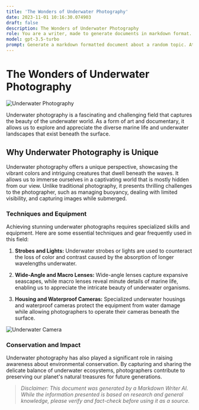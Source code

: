 ```yaml
---
title: 'The Wonders of Underwater Photography'
date: 2023-11-01 10:16:30.074903
draft: false
description: The Wonders of Underwater Photography
role: You are a writer, made to generate documents in markdown format. It is very important that all of the documents you generate are in valid markdown format.
model: gpt-3.5-turbo
prompt: Generate a markdown formatted document about a random topic. At the bottom, include a disclaimer explaining that the document was generated by you. The first line of the document should be the title. Make sure that the entire document is in proper markdown format, using a mix of various tags to make the document visually appealing.
---
```


# The Wonders of Underwater Photography

![Underwater Photography](https://unsplash.com/photos/MKvdqLlw-iA)

Underwater photography is a fascinating and challenging field that captures the beauty of the underwater world. As a form of art and documentary, it allows us to explore and appreciate the diverse marine life and underwater landscapes that exist beneath the surface.

## Why Underwater Photography is Unique

Underwater photography offers a unique perspective, showcasing the vibrant colors and intriguing creatures that dwell beneath the waves. It allows us to immerse ourselves in a captivating world that is mostly hidden from our view. Unlike traditional photography, it presents thrilling challenges to the photographer, such as managing buoyancy, dealing with limited visibility, and capturing images while submerged.

### Techniques and Equipment

Achieving stunning underwater photographs requires specialized skills and equipment. Here are some essential techniques and gear frequently used in this field:

1. **Strobes and Lights:** Underwater strobes or lights are used to counteract the loss of color and contrast caused by the absorption of longer wavelengths underwater.

2. **Wide-Angle and Macro Lenses:** Wide-angle lenses capture expansive seascapes, while macro lenses reveal minute details of marine life, enabling us to appreciate the intricate beauty of underwater organisms.

3. **Housing and Waterproof Cameras:** Specialized underwater housings and waterproof cameras protect the equipment from water damage while allowing photographers to operate their cameras beneath the surface.

![Underwater Camera](https://unsplash.com/photos/mPjT0XZ9DKw)

### Conservation and Impact

Underwater photography has also played a significant role in raising awareness about environmental conservation. By capturing and sharing the delicate balance of underwater ecosystems, photographers contribute to preserving our planet's natural treasures for future generations.

> *Disclaimer: This document was generated by a Markdown Writer AI. While the information presented is based on research and general knowledge, please verify and fact-check before using it as a source.*